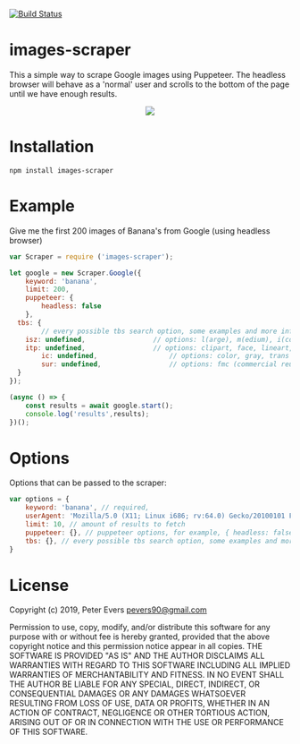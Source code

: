 [![Build Status](https://travis-ci.com/pevers/images-scraper.svg?branch=master)](https://travis-ci.com/pevers/images-scraper)
# images-scraper
This a simple way to scrape Google images using Puppeteer. The headless browser will behave as a 'normal' user and scrolls to the bottom of the page until we have enough results.

<p align="center">
    <img src="https://media.giphy.com/media/WSqsRhuPWPTrYtXAiN/giphy.gif">
</p>

# Installation
```npm install images-scraper```

# Example
Give me the first 200 images of Banana's from Google (using headless browser)

```js
var Scraper = require ('images-scraper');

let google = new Scraper.Google({
	keyword: 'banana',
	limit: 200,
	puppeteer: {
		headless: false
	},
  tbs: {
		// every possible tbs search option, some examples and more info: http://jwebnet.net/advancedgooglesearch.html
    isz: undefined, 				// options: l(arge), m(edium), i(cons), etc. 
    itp: undefined, 				// options: clipart, face, lineart, news, photo
		ic: undefined, 					// options: color, gray, trans
		sur: undefined,					// options: fmc (commercial reuse with modification), fc (commercial reuse), fm (noncommercial reuse with modification), f (noncommercial reuse)
  }
});

(async () => {
	const results = await google.start();
	console.log('results',results);
})();
```

# Options
Options that can be passed to the scraper:

```js
var options = {
	keyword: 'banana', // required,
	userAgent: 'Mozilla/5.0 (X11; Linux i686; rv:64.0) Gecko/20100101 Firefox/64.0', // the user agent
	limit: 10, // amount of results to fetch
	puppeteer: {}, // puppeteer options, for example, { headless: false }
	tbs: {}, // every possible tbs search option, some examples and more info: http://jwebnet.net/advancedgooglesearch.html
}
```

# License
Copyright (c) 2019, Peter Evers <pevers90@gmail.com>

Permission to use, copy, modify, and/or distribute this software for any purpose with or without fee is hereby granted, provided that the above copyright notice and this permission notice appear in all copies.
THE SOFTWARE IS PROVIDED "AS IS" AND THE AUTHOR DISCLAIMS ALL WARRANTIES WITH REGARD TO THIS SOFTWARE INCLUDING ALL IMPLIED WARRANTIES OF MERCHANTABILITY AND FITNESS. IN NO EVENT SHALL THE AUTHOR BE LIABLE FOR ANY SPECIAL, DIRECT, INDIRECT, OR CONSEQUENTIAL DAMAGES OR ANY DAMAGES WHATSOEVER RESULTING FROM LOSS OF USE, DATA OR PROFITS, WHETHER IN AN ACTION OF CONTRACT, NEGLIGENCE OR OTHER TORTIOUS ACTION, ARISING OUT OF OR IN CONNECTION WITH THE USE OR PERFORMANCE OF THIS SOFTWARE.
